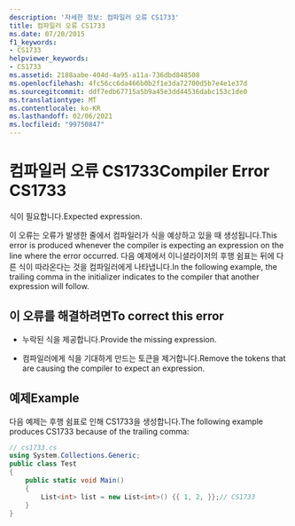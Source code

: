 ```yaml
---
description: '자세한 정보: 컴파일러 오류 CS1733'
title: 컴파일러 오류 CS1733
ms.date: 07/20/2015
f1_keywords:
- CS1733
helpviewer_keywords:
- CS1733
ms.assetid: 2188aabe-404d-4a95-a11a-736dbd848508
ms.openlocfilehash: 4fc56cc6da466b0b2f1e3da72700d5b7e4e1e37d
ms.sourcegitcommit: ddf7edb67715a5b9a45e3dd44536dabc153c1de0
ms.translationtype: MT
ms.contentlocale: ko-KR
ms.lasthandoff: 02/06/2021
ms.locfileid: "99750847"
---
```

# <a name="compiler-error-cs1733"></a><span data-ttu-id="b7c88-103">컴파일러 오류 CS1733</span><span class="sxs-lookup"><span data-stu-id="b7c88-103">Compiler Error CS1733</span></span>

<span data-ttu-id="b7c88-104">식이 필요합니다.</span><span class="sxs-lookup"><span data-stu-id="b7c88-104">Expected expression.</span></span>  
  
 <span data-ttu-id="b7c88-105">이 오류는 오류가 발생한 줄에서 컴파일러가 식을 예상하고 있을 때 생성됩니다.</span><span class="sxs-lookup"><span data-stu-id="b7c88-105">This error is produced whenever the compiler is expecting an expression on the line where the error occurred.</span></span> <span data-ttu-id="b7c88-106">다음 예제에서 이니셜라이저의 후행 쉼표는 뒤에 다른 식이 따라온다는 것을 컴파일러에게 나타냅니다.</span><span class="sxs-lookup"><span data-stu-id="b7c88-106">In the following example, the trailing comma in the initializer indicates to the compiler that another expression will follow.</span></span>  
  
## <a name="to-correct-this-error"></a><span data-ttu-id="b7c88-107">이 오류를 해결하려면</span><span class="sxs-lookup"><span data-stu-id="b7c88-107">To correct this error</span></span>  
  
- <span data-ttu-id="b7c88-108">누락된 식을 제공합니다.</span><span class="sxs-lookup"><span data-stu-id="b7c88-108">Provide the missing expression.</span></span>  
  
- <span data-ttu-id="b7c88-109">컴파일러에게 식을 기대하게 만드는 토큰을 제거합니다.</span><span class="sxs-lookup"><span data-stu-id="b7c88-109">Remove the tokens that are causing the compiler to expect an expression.</span></span>  
  
## <a name="example"></a><span data-ttu-id="b7c88-110">예제</span><span class="sxs-lookup"><span data-stu-id="b7c88-110">Example</span></span>  

 <span data-ttu-id="b7c88-111">다음 예제는 후행 쉼표로 인해 CS1733을 생성합니다.</span><span class="sxs-lookup"><span data-stu-id="b7c88-111">The following example produces CS1733 because of the trailing comma:</span></span>  
  
```csharp  
// cs1733.cs  
using System.Collections.Generic;  
public class Test  
{  
    public static void Main()  
    {  
        List<int> list = new List<int>() {{ 1, 2, }};// CS1733  
    }
}  
```
